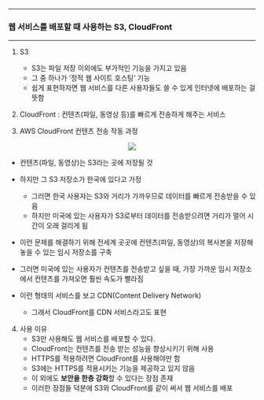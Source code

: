 -----
### 웹 서비스를 배포할 때 사용하는 S3, CloudFront
-----
1. S3
   - S3는 파일 저장 이외에도 부가적인 기능을 가지고 있음
   - 그 중 하나가 ‘정적 웹 사이트 호스팅’ 기능
   - 쉽게 표현하자면 웹 서비스를 다른 사용자들도 쓸 수 있게 인터넷에 배포하는 걸 뜻함

2. CloudFront : 컨텐츠(파일, 동영상 등)를 빠르게 전송하게 해주는 서비스
3. AWS CloudFront 컨텐츠 전송 작동 과정
<div align="center">
<img src="https://github.com/user-attachments/assets/fe5b7d1b-713c-4933-9837-610f19d69f8f">
</div>

   - 컨텐츠(파일, 동영상)는 S3라는 곳에 저장될 것
   - 하지만 그 S3 저장소가 한국에 있다고 가정
     + 그러면 한국 사용자는 S3와 거리가 가까우므로 데이터를 빠르게 전송받을 수 있음
     + 하지만 미국에 있는 사용자가 S3로부터 데이터를 전송받으려면 거리가 멀어 시간이 오래 걸리게 됨
 
   - 이런 문제를 해결하기 위해 전세계 곳곳에 컨텐츠(파일, 동영상)의 복사본을 저장해놓을 수 있는 임시 저장소를 구축
   - 그러면 미국에 있는 사용자가 컨텐츠를 전송받고 싶을 때, 가장 가까운 임시 저장소에서 컨텐츠를 가져오면 훨씬 속도가 빨라짐
   - 이런 형태의 서비스를 보고 CDN(Content Delivery Network)
     + 그래서 CloudFront를 CDN 서비스라고도 표현

4. 사용 이유
   - S3만 사용해도 웹 서비스를 배포할 수 있다.
   - CloudFront는 컨텐츠를 전송 받는 성능을 향상시키기 위해 사용
   - HTTPS를 적용하려면 CloudFront를 사용해야만 함
   - S3에는 HTTPS를 적용시키는 기능을 제공하고 있지 않음
   - 이 외에도 **보안을 한층 강화**할 수 있다는 장점 존재
   - 이러한 장점들 덕분에 S3와 CloudFront를 같이 써서 웹 서비스를 배포
